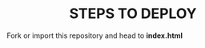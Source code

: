 <div align="center">

# **STEPS TO DEPLOY**

</div>

<P> Fork or import this repository and head to <strong>index.html</strong>


